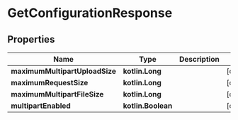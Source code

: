 # GetConfigurationResponse

## Properties

Name | Type | Description | Notes
------------ | ------------- | ------------- | -------------
**maximumMultipartUploadSize** | **kotlin.Long** |  |  [optional]
**maximumRequestSize** | **kotlin.Long** |  |  [optional]
**maximumMultipartFileSize** | **kotlin.Long** |  |  [optional]
**multipartEnabled** | **kotlin.Boolean** |  |  [optional]



